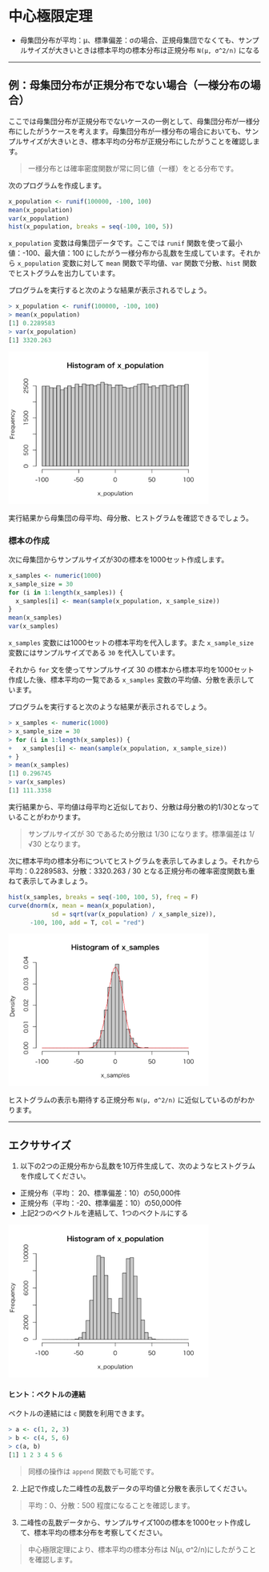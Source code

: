 # 中心極限定理

* 母集団分布が平均：μ、標準偏差：σの場合、正規母集団でなくても、サンプルサイズが大きいときは標本平均の標本分布は正規分布 `N(μ, σ^2/n)` になる

---

## 例：母集団分布が正規分布でない場合（一様分布の場合）

ここでは母集団分布が正規分布でないケースの一例として、母集団分布が一様分布にしたがうケースを考えます。母集団分布が一様分布の場合においても、サンプルサイズが大きいとき、標本平均の分布が正規分布にしたがうことを確認します。

> 一様分布とは確率密度関数が常に同じ値（一様）をとる分布です。

次のプログラムを作成します。

```r
x_population <- runif(100000, -100, 100)
mean(x_population)
var(x_population)
hist(x_population, breaks = seq(-100, 100, 5))
```

`x_population` 変数は母集団データです。ここでは `runif` 関数を使って最小値：-100、最大値：100 にしたがう一様分布から乱数を生成しています。それから `x_population` 変数に対して `mean` 関数で平均値、`var` 関数で分散、`hist` 関数でヒストグラムを出力しています。

プログラムを実行すると次のような結果が表示されるでしょう。

```r
> x_population <- runif(100000, -100, 100)
> mean(x_population)
[1] 0.2289583
> var(x_population)
[1] 3320.263
```

<img src="img/210.png" width="400px">

実行結果から母集団の母平均、母分散、ヒストグラムを確認できるでしょう。

### 標本の作成

次に母集団からサンプルサイズが30の標本を1000セット作成します。

```r
x_samples <- numeric(1000)
x_sample_size = 30 
for (i in 1:length(x_samples)) {
  x_samples[i] <- mean(sample(x_population, x_sample_size))
}
mean(x_samples)
var(x_samples)
```

`x_samples` 変数には1000セットの標本平均を代入します。また `x_sample_size` 変数にはサンプルサイズである `30` を代入しています。

それから `for` 文を使ってサンプルサイズ 30 の標本から標本平均を1000セット作成した後、標本平均の一覧である `x_samples` 変数の平均値、分散を表示しています。

プログラムを実行すると次のような結果が表示されるでしょう。

```r
> x_samples <- numeric(1000)
> x_sample_size = 30 
> for (i in 1:length(x_samples)) {
+   x_samples[i] <- mean(sample(x_population, x_sample_size))
+ }
> mean(x_samples)
[1] 0.296745
> var(x_samples)
[1] 111.3358
```

実行結果から、平均値は母平均と近似しており、分散は母分散の約1/30となっていることがわかります。

> サンプルサイズが 30 であるため分散は 1/30 になります。標準偏差は 1/√30 となります。

次に標本平均の標本分布についてヒストグラムを表示してみましょう。それから平均：0.2289583、分散：3320.263 / 30 となる正規分布の確率密度関数も重ねて表示してみましょう。

```r
hist(x_samples, breaks = seq(-100, 100, 5), freq = F)
curve(dnorm(x, mean = mean(x_population), 
            sd = sqrt(var(x_population) / x_sample_size)), 
      -100, 100, add = T, col = "red")
```

<img src="img/212.png" width="400px">

ヒストグラムの表示も期待する正規分布 `N(μ, σ^2/n)` に近似しているのがわかります。

---

## エクササイズ

1. 以下の2つの正規分布から乱数を10万件生成して、次のようなヒストグラムを作成してください。
  * 正規分布（平均： 20、標準偏差：10）の50,000件
  * 正規分布（平均：-20、標準偏差：10）の50,000件
  * 上記2つのベクトルを連結して、1つのベクトルにする

<img src="img/213.png" width="400px">

#### ヒント：ベクトルの連結

ベクトルの連結には `c` 関数を利用できます。

```r
> a <- c(1, 2, 3)
> b <- c(4, 5, 6)
> c(a, b)
[1] 1 2 3 4 5 6
```

> 同様の操作は `append` 関数でも可能です。

2. 上記で作成した二峰性の乱数データの平均値と分散を表示してください。

> 平均：0、分散：500 程度になることを確認します。

3. 二峰性の乱数データから、サンプルサイズ100の標本を1000セット作成して、標本平均の標本分布を考察してください。

> 中心極限定理により、標本平均の標本分布は N(μ, σ^2/n)にしたがうことを確認します。


<!-- 

```r
x_population <- c(rnorm(50000, mean = 20, sd = 10), rnorm(50000, mean = -20, sd = 10))
hist(x_population, breaks = seq(-100, 100, 5))
mean(x_population)
var(x_population)

x_samples <- numeric(1000)
x_sample_size = 100
for (i in 1:length(x_samples)) {
  x_samples[i] <- mean(sample(x_population, x_sample_size))
}

mean(x_samples)
var(x_samples)
hist(x_samples)
```

-->